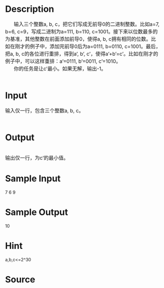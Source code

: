 
# Description

<div class="content"><div style="text-indent: 21pt"><span style="font-size: medium">输入三个整数a, b, c，把它们写成无前导0的二进制整数。比如a=7, b=6, c=9，写成二进制为a=111, b=110, c=1001。接下来以位数最多的为基准，其他整数在前面添加前导0，使得a, b, c拥有相同的位数。比如在刚才的例子中，添加完前导0后为a=0111, b=0110, c=1001。最后，把a, b, c的各位进行重排，得到a’, b’, c’，使得a’+b’=c’。比如在刚才的例子中，可以这样重排：a’=0111, b’=0011, c’=1010。</span></div>
<div style="text-indent: 21pt"><span style="font-size: medium">你的任务是让c’最小。如果无解，输出-1。</span></div>
<div><span style="font-size: medium"> </span></div></div>

# Input

<div class="content"><div><span style="font-size: medium">输入仅一行，包含三个整数a, b, c。</span></div>
<div><span style="font-size: medium"> </span></div></div>

# Output

<div class="content"><div> </div>
<div><span style="font-size: medium">输出仅一行，为c’的最小值。</span></div></div>

# Sample Input

<div class="content"><span class="sampledata">7 6 9</span></div>

# Sample Output

<div class="content"><span class="sampledata">10</span></div>

# Hint

<div class="content"><p></p><p>a,b,c&lt;=2^30</p><p></p></div>

# Source

<div class="content"><p><a href="problemset.php?search="></a></p></div>


